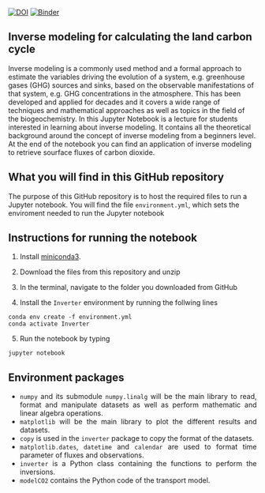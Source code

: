 <a href="https://zenodo.org/badge/latestdoi/351733532"><img src="https://zenodo.org/badge/351733532.svg" alt="DOI"></a>
[![Binder](https://mybinder.org/badge_logo.svg)](https://mybinder.org/v2/gh/teokem/project-work-2021-cdgomezo/blob/main/Jupyter%20Course%20Project.ipynb)


## Inverse modeling for calculating the land carbon cycle
Inverse modeling is a commonly used method and a formal approach to estimate the variables driving the evolution of a system, e.g. greenhouse gases (GHG) sources and sinks, based on the observable manifestations of that system, e.g. GHG concentrations in the atmosphere. This has been developed and applied for decades and it covers a wide range of techniques and mathematical approaches as well as topics in the field of the biogeochemistry. In this Jupyter Notebook is a lecture for students interested in learning about inverse modeling. It contains all the theoretical background around the concept of inverse modeling from a beginners level. At the end of the notebook you can find an application of inverse modeling to retrieve sourface fluxes of carbon dioxide.

## What you will find in this GitHub repository

The purpose of this GitHub repository is to host the required files to run a Jupyter notebook. You will find the file ``` environment.yml ```, which sets the enviroment needed to run the Jupyter notebook 

## Instructions for running the notebook

1. Install [miniconda3](https://docs.conda.io/en/latest/miniconda.html).

2. Download the files from this repository and unzip

3. In the terminal, navigate to the folder you downloaded from GitHub

4. Install the ``` Inverter ``` environment by running the follwing lines  
	
  ```
  conda env create -f environment.yml
  conda activate Inverter	  
  ```
5. Run the notebook by typing
```
jupyter notebook
```

## Environment packages
<div style="text-align: justify">
<ul>
  <li><code>numpy</code> and its submodule <code>numpy.linalg</code> will be the main library to read, format and manipulate datasets as well as perform mathematic and linear algebra operations. </li>
  <li><code>matplotlib</code> will be the main library to plot the different results and datasets.</li>
  <li><code>copy</code> is used in the <code>inverter</code> package to copy the format of the datasets.</li>
  <li><code>matplotlib.dates</code>, <code>datetime</code> and <code>calendar</code> are used to format time parameter of fluxes and observations.</li>
  <li><code>inverter</code> is a Python class containing the functions to perform the inversions.</li>
  <li><code>modelCO2</code> contains the Python code of the transport model.</li>
</ul> 
</div>
